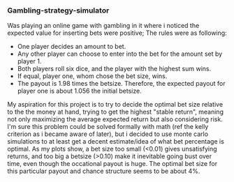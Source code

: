 ### Gambling-strategy-simulator
Was playing an  online game with gambling in it where i noticed the expected value for inserting bets were positive; 
The rules were as following: 
- One player decides an amount to bet.
- Any other player can choose to enter into the bet for the amount set by player 1.
- Both players roll six dice, and the player with the highest sum wins. 
- If equal, player one, whom chose the bet size, wins. 
- The payout is 1.98 times the betsize. Therefore, the expected payout for player one is about 1.056 the initial betsize.

My aspiration for this project is to try to decide the optimal bet size relative to the the money at hand, trying to get the highest "stable return",
meaning not only maximizing the average expected return but also considering risk.
I'm sure this problem could be solved formally with math (ref the kelly criterion as i became aware of later), but i decided to use monte carlo simulations
to at least get a decent estimate/idea of what bet percentage is optimal.
As my plots show, a bet size too small (<0.01) gives unsatisfying returns, and too big a betsize (>0.10) make it inevitable going bust over time, even though the occational payout is huge.
The optimal bet size for this particular payout and chance structure seems to be about 4%. 
